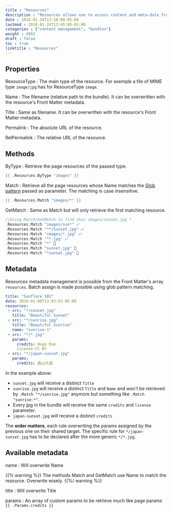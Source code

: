 ```yaml
---
title : "Resources"
description : "Resources allows one to access content and meta-data from page, section and branch bundles, including images."
date : 2018-01-24T13:10:00-05:00
lastmod : 2018-01-24T13:45:08-05:00
categories : ["content management", "bundles"]
weight : 4003
draft : false
toc : true
linktitle : "Resources"
---
```



## Properties

ResourceType
: The main type of the resource. For exemple a file of MIME type `image/jpg` has for ResourceType `image`.

Name
: The filename (relative path to the bundle). It can be overwritten with the resource's Front Matter metadata.

Title
: Same as filename. It can be overwritten with the resource's Front Matter metadata.

Permalink
: The absolute URL of the resource.

RelPermalink
: The relative URL of the resource.

## Methods
ByType
: Retrieve the page resources of the passed type.

```go
{{ .Resources.ByType "images" }}
```
Match
: Retrieve all the page resources whose Name matches the [Glob pattern](https://en.wikipedia.org/wiki/Glob_(programming)) passed as parameter. The matching is case insensitive.

```go
{{ .Resources.Match "images/*" }}
```

GetMatch
: Same as Match but will only retrieve the first matching resource.

```go
//Using Match/GetMatch to find this images/sunset.jpg ?
.Resources.Match "images/sun*" ✅ 
.Resources.Match "**/Sunset.jpg" ✅
.Resources.Match "images/*.jpg" ✅
.Resources.Match "**.jpg" ✅ 
.Resources.Match "*" 🚫
.Resources.Match "sunset.jpg" 🚫
.Resources.Match "*sunset.jpg" 🚫

```

## Metadata

Resources metadata management is possible from the Front Matter's array `resources`. Batch assign is made possible using glob pattern matching.

~~~yaml
title: "Sunflare 101"
date: 2018-01-09T13:03:53-05:00
resources:
 - src: "*/sunset.jpg"
   title: "Beautiful Sunset"
 - src: "*/sunrise.jpg"
   title: "Beautiful Sunrise"
   name: "sunrise-1"
 - src: "*/*.jpg"
   params: 
     credits: Hugo Doe
     license:CC BY
 - src: "*/japan-sunset.jpg"
   params: 
     credits: 森山大道
~~~ 

In the example above:

- `sunset.jpg` will receive a distinct `Title`
- `sunrise.jpg` will receive a distinct `Title` and `Name` and won't be retrieved by `.Match "*/sunrise.jpg"` anymore but something like `.Match "sunrise-*"`.
- Every jpg in the bundle will receive the same `credits` and `license` parameter.
- `japan-sunset.jpg` will receive a distinct `credits`

The __order matters__, each rule overwriting the params assigned by the previous one on their shared target. The specific rule for `*/japan-sunset.jpg` has to be declared after the more generic `*/*.jpg`.

## Available metadata

name
: Will overwrite Name

{{% warning %}}
The methods Match and GetMatch use Name to match the resource. Overwrite wisely.
{{%/ warning %}}

title
: Will overwrite Title

params
: An array of custom params to be retrieve much like page params
`{{ .Params.credits }}`




